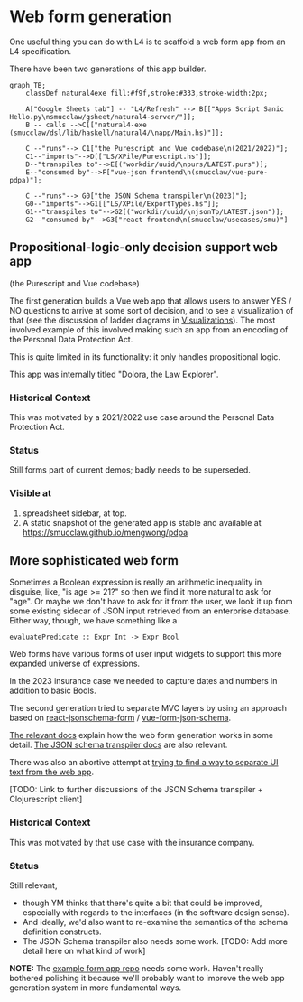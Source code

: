 # Web form generation #

One useful thing you can do with L4 is to scaffold a web form app from an L4 specification.

There have been two generations of this app builder.

```mermaid
graph TB;
    classDef natural4exe fill:#f9f,stroke:#333,stroke-width:2px;

    A["Google Sheets tab"] -- "L4/Refresh" --> B[["Apps Script Sanic Hello.py\nsmucclaw/gsheet/natural4-server/"]];
    B -- calls -->C[["natural4-exe (smucclaw/dsl/lib/haskell/natural4/\napp/Main.hs)"]];

    C --"runs"--> C1["the Purescript and Vue codebase\n(2021/2022)"];
    C1--"imports"-->D[["LS/XPile/Purescript.hs"]];
    D--"transpiles to"-->E[("workdir/uuid/\npurs/LATEST.purs")];
    E--"consumed by"-->F["vue-json frontend\n(smucclaw/vue-pure-pdpa)"];

    C --"runs"--> G0["the JSON Schema transpiler\n(2023)"];
    G0--"imports"-->G1[["LS/XPile/ExportTypes.hs"]];
    G1--"transpiles to"-->G2[("workdir/uuid/\njsonTp/LATEST.json")];
    G2--"consumed by"-->G3["react frontend\n(smucclaw/usecases/smu)"]
```

## Propositional-logic-only decision support web app ##

(the Purescript and Vue codebase)

The first generation builds a Vue web app that allows users to answer YES / NO questions to arrive at some sort of decision, and to see a visualization of that (see the discussion of ladder diagrams in [Visualizations](./codebase/visualizations.md)). The most involved example of this involved making such an app from an encoding of the Personal Data Protection Act.

This is quite limited in its functionality: it only handles propositional logic.

This app was internally titled "Dolora, the Law Explorer".

### Historical Context ###

This was motivated by a 2021/2022 use case around the Personal Data Protection Act.

### Status ###

Still forms part of current demos; badly needs to be superseded.

### Visible at ###

1. spreadsheet sidebar, at top.
2. A static snapshot of the generated app is stable and available at <https://smucclaw.github.io/mengwong/pdpa>

## More sophisticated web form ##

Sometimes a Boolean expression is really an arithmetic inequality in
disguise, like, "is age >= 21?" so then we find it more natural to ask
for "age". Or maybe we don't have to ask for it from the user, we look
it up from some existing sidecar of JSON input retrieved from an
enterprise database. Either way, though, we have something like a

    evaluatePredicate :: Expr Int -> Expr Bool

Web forms have various forms of user input widgets to support this
more expanded universe of expressions.

In the 2023 insurance case we needed to capture dates and numbers in addition to basic Bools.

The second generation tried to separate MVC layers by using an approach based on [react-jsonschema-form](https://github.com/rjsf-team/react-jsonschema-form) / [vue-form-json-schema](https://github.com/jarvelov/vue-form-json-schema).

[The relevant docs](https://github.com/smucclaw/documentation/blob/main/docs/webform.rst) explain how the web form generation works in some detail. [The JSON schema transpiler docs](https://github.com/smucclaw/documentation/blob/main/docs/transpilers-json-schema.rst) are also relevant.

There was also an abortive attempt at [trying to find a way to separate UI text from the web app](https://github.com/smucclaw/usecases/blob/c00a5162220ec9e3a062e7814a5310f9f0924c9a/jsonforms-vue-seed/README.md?plain=1).

[TODO: Link to further discussions of the JSON Schema transpiler + Clojurescript client]

### Historical Context ###

This was motivated by that use case with the insurance company.

### Status ###

Still relevant,

* though YM thinks that there's quite a bit that could be improved, especially with regards to the interfaces (in the software design sense).
* And ideally, we'd also want to re-examine the semantics of the schema definition constructs.
* The JSON Schema transpiler also needs some work. [TODO: Add more detail here on what kind of work]

**NOTE:** The [example form app repo](https://github.com/smucclaw/example-l4-form-app) needs some work. Haven't really bothered polishing it because we'll probably want to improve the web app generation system in more fundamental ways.
